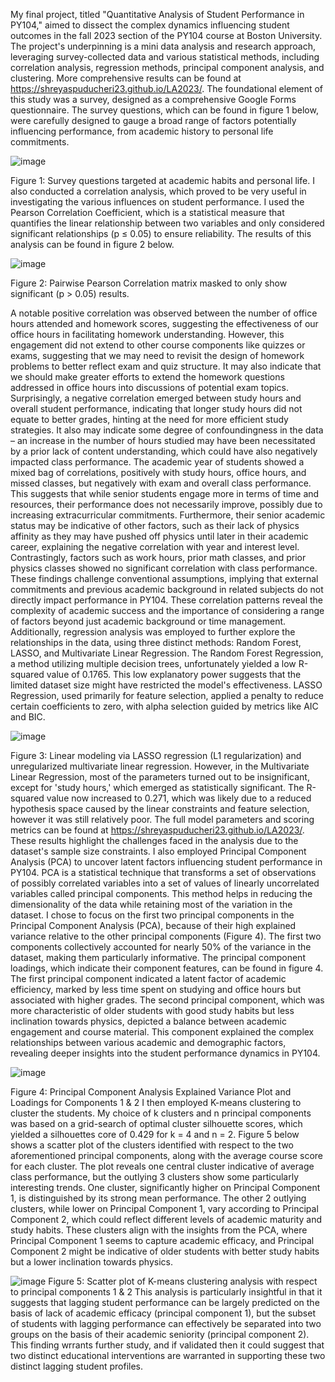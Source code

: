 My final project, titled "Quantitative Analysis of Student Performance in PY104," aimed to dissect the complex dynamics influencing student outcomes in the fall 2023 section of the PY104 course at Boston University. The project's underpinning is a mini data analysis and research approach, leveraging survey-collected data and various statistical methods, including correlation analysis, regression methods, principal component analysis, and clustering. More comprehensive results can be found at https://shreyaspuducheri23.github.io/LA2023/. 
The foundational element of this study was a survey, designed as a comprehensive Google Forms questionnaire. The survey questions, which can be found in figure 1 below, were carefully designed to gauge a broad range of factors potentially influencing performance, from academic history to personal life commitments.

 ![image](https://github.com/shreyaspuducheri23/LA2023/assets/103334331/79f19447-6bc2-4c8b-84e7-6fa17caf3c76)

Figure 1: Survey questions targeted at academic habits and personal life.
I also conducted a correlation analysis, which proved to be very useful in investigating the various influences on student performance. I used the Pearson Correlation Coefficient, which is a statistical measure that quantifies the linear relationship between two variables and only considered significant relationships (p ≤ 0.05) to ensure reliability. The results of this analysis can be found in figure 2 below.

 ![image](https://github.com/shreyaspuducheri23/LA2023/assets/103334331/543313ac-cc03-4ecd-8873-6c76288966cb)

Figure 2: Pairwise Pearson Correlation matrix masked to only show significant (p > 0.05) results.

A notable positive correlation was observed between the number of office hours attended and homework scores, suggesting the effectiveness of our office hours in facilitating homework understanding. However, this engagement did not extend to other course components like quizzes or exams, suggesting that we may need to revisit the design of homework problems to better reflect exam and quiz structure. It may also indicate that we should make greater efforts to extend the homework questions addressed in office hours into discussions of potential exam topics.
Surprisingly, a negative correlation emerged between study hours and overall student performance, indicating that longer study hours did not equate to better grades, hinting at the need for more efficient study strategies. It also may indicate some degree of confoundingness in the data –  an increase in the number of hours studied may have been necessitated by a prior lack of content understanding, which could have also negatively impacted class performance. The academic year of students showed a mixed bag of correlations, positively with study hours, office hours, and missed classes, but negatively with exam and overall class performance. This suggests that while senior students engage more in terms of time and resources, their performance does not necessarily improve, possibly due to increasing extracurricular commitments. Furthermore, their senior academic status may be indicative of other factors, such as their lack of physics affinity as they may have pushed off physics until later in their academic career, explaining the negative correlation with year and interest level. 
Contrastingly, factors such as work hours, prior math classes, and prior physics classes showed no significant correlation with class performance. These findings challenge conventional assumptions, implying that external commitments and previous academic background in related subjects do not directly impact performance in PY104. These correlation patterns reveal the complexity of academic success and the importance of considering a range of factors beyond just academic background or time management.
Additionally, regression analysis was employed to further explore the relationships in the data, using three distinct methods: Random Forest, LASSO, and Multivariate Linear Regression. The Random Forest Regression, a method utilizing multiple decision trees, unfortunately yielded a low R-squared value of 0.1765. This low explanatory power suggests that the limited dataset size might have restricted the model's effectiveness. LASSO Regression, used primarily for feature selection, applied a penalty to reduce certain coefficients to zero, with alpha selection guided by metrics like AIC and BIC. 

 ![image](https://github.com/shreyaspuducheri23/LA2023/assets/103334331/cd98706d-9a37-4a07-a8b2-e4f280d332c5)

Figure 3: Linear modeling via LASSO regression (L1 regularization) and unregularized multivariate linear regression.
However, in the Multivariate Linear Regression, most of the parameters turned out to be insignificant, except for 'study hours,' which emerged as statistically significant. The R-squared value now increased to 0.271, which was likely due to a reduced hypothesis space caused by the linear constraints and feature selection, however it was still relatively poor. The full model parameters and scoring metrics can be found at https://shreyaspuducheri23.github.io/LA2023/. These results highlight the challenges faced in the analysis due to the dataset's sample size constraints.
I also employed Principal Component Analysis (PCA) to uncover latent factors influencing student performance in PY104. PCA is a statistical technique that transforms a set of observations of possibly correlated variables into a set of values of linearly uncorrelated variables called principal components. This method helps in reducing the dimensionality of the data while retaining most of the variation in the dataset. I chose to focus on the first two principal components in the Principal Component Analysis (PCA), because of their high explained variance relative to the other principal components (Figure 4). The first two components collectively accounted for nearly 50% of the variance in the dataset, making them particularly informative.
The principal component loadings, which indicate their component features, can be found in figure 4. The first principal component indicated a latent factor of academic efficiency, marked by less time spent on studying and office hours but associated with higher grades. The second principal component, which was more characteristic of older students with good study habits but less inclination towards physics, depicted a balance between academic engagement and course material. This component explained the complex relationships between various academic and demographic factors, revealing deeper insights into the student performance dynamics in PY104.

 ![image](https://github.com/shreyaspuducheri23/LA2023/assets/103334331/22aa0042-5412-455a-9b4e-298d757d0742)

Figure 4: Principal Component Analysis Explained Variance Plot and Loadings for Components 1 & 2
I then employed K-means clustering to cluster the students. My choice of k clusters and n principal components was based on a grid-search of optimal cluster silhouette scores, which yielded a silhouettes core of 0.429 for k = 4 and n = 2. Figure 5 below shows a scatter plot of the clusters identified with respect to the two aforementioned principal components, along with the average course score for each cluster. The plot reveals one central cluster indicative of average class performance, but the outlying 3 clusters show some particularly interesting trends. One cluster, significantly higher on Principal Component 1, is distinguished by its strong mean performance. The other 2 outlying clusters, while lower on Principal Component 1, vary according to Principal Component 2, which could reflect different levels of academic maturity and study habits. These clusters align with the insights from the PCA, where Principal Component 1 seems to capture academic efficacy, and Principal Component 2 might be indicative of older students with better study habits but a lower inclination towards physics. 

 ![image](https://github.com/shreyaspuducheri23/LA2023/assets/103334331/bd031b7b-e181-47f2-a51d-dfc312d291b3)
Figure 5: Scatter plot of K-means clustering analysis with respect to principal components 1 & 2
This analysis is particularly insightful in that it suggests that lagging student performance can be largely predicted on the basis of lack of academic efficacy (principal component 1), but the subset of students with lagging performance can effectively be separated into two groups on the basis of their academic seniority (principal component 2). This finding wrrants further study, and if validated then it could suggest that two distinct educational interventions are warranted in supporting these two distinct lagging student profiles.
